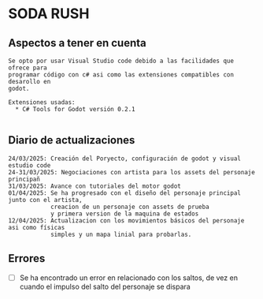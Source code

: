 # SODA RUSH

## Aspectos a tener en cuenta

````
Se opto por usar Visual Studio code debido a las facilidades que ofrece para
programar código con c# asi como las extensiones compatibles con desarollo en
godot.

Extensiones usadas:
  * C# Tools for Godot versión 0.2.1
            
````

## Diario de actualizaciones
```
24/03/2025: Creación del Poryecto, configuración de godot y visual estudio code
24-31/03/2025: Negociaciones con artista para los assets del personaje principañ
31/03/2025: Avance con tutoriales del motor godot 
01/04/2025: Se ha progresado con el diseño del personaje principal junto con el artista,
            creacion de un personaje con assets de prueba
            y primera version de la maquina de estados
12/04/2025: Actualizacion con los movimientos básicos del personaje asi como físicas
            simples y un mapa linial para probarlas. 
```

## Errores
- [ ] Se ha encontrado un error en relacionado con los saltos, de vez en cuando el impulso del salto del personaje se dispara  



